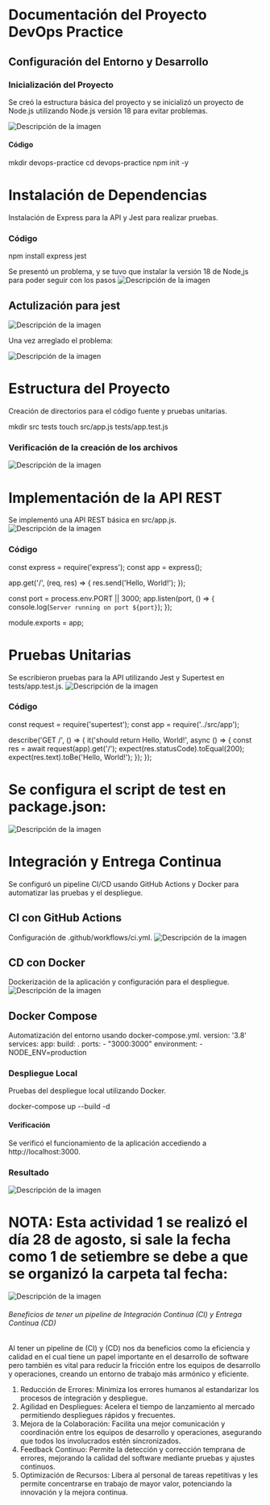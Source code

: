 # Documentación del Proyecto DevOps Practice

## Configuración del Entorno y Desarrollo

### Inicialización del Proyecto
Se creó la estructura básica del proyecto y se inicializó un proyecto de Node.js utilizando Node.js versión 18 para evitar problemas.

![Descripción de la imagen](devops-practice/Imagenes/Foto1.png)


#### Código
mkdir devops-practice
cd devops-practice
npm init -y

# Instalación de Dependencias
Instalación de Express para la API y Jest para realizar pruebas.
### Código
npm install express jest

Se presentó un problema, y se tuvo  que instalar la versión 18 de Node,js para poder seguir con los pasos
![Descripción de la imagen](devops-practice/Imagenes/Foto2.png)

## Actulización para jest
![Descripción de la imagen](devops-practice/Imagenes/Foto12.png)

Una vez arreglado el problema:

![Descripción de la imagen](devops-practice/Imagenes/Foto3.png)



# Estructura del Proyecto
Creación de directorios para el código fuente y pruebas unitarias.

mkdir src tests
touch src/app.js tests/app.test.js

### Verificación de la creación de los archivos
![Descripción de la imagen](devops-practice/Imagenes/Foto4.png)



# Implementación de la API REST
Se implementó una API REST básica en src/app.js.
![Descripción de la imagen](devops-practice/Imagenes/Foto5.png)



### Código
const express = require('express');
const app = express();

app.get('/', (req, res) => {
    res.send('Hello, World!');
});

const port = process.env.PORT || 3000;
app.listen(port, () => {
    console.log(`Server running on port ${port}`);
});

module.exports = app;

# Pruebas Unitarias
Se escribieron pruebas para la API utilizando Jest y Supertest en tests/app.test.js.
![Descripción de la imagen](devops-practice/Imagenes/Foto6.png)


### Código
const request = require('supertest');
const app = require('../src/app');

describe('GET /', () => {
    it('should return Hello, World!', async () => {
        const res = await request(app).get('/');
        expect(res.statusCode).toEqual(200);
        expect(res.text).toBe('Hello, World!');
    });
});

# Se configura el script de test en package.json:
![Descripción de la imagen](devops-practice/Imagenes/Foto7.png)


# Integración y Entrega Continua
Se configuró un pipeline CI/CD usando GitHub Actions y Docker para automatizar las pruebas y el despliegue.
## CI con GitHub Actions
Configuración de .github/workflows/ci.yml.
![Descripción de la imagen](devops-practice/Imagenes/Foto8.png)




## CD con Docker
Dockerización de la aplicación y configuración para el despliegue.
![Descripción de la imagen](devops-practice/Imagenes/Foto9.png)




## Docker Compose

Automatización del entorno usando docker-compose.yml.
version: '3.8'
services:
  app:
    build: .
    ports:
      - "3000:3000"
    environment:
      - NODE_ENV=production

### Despliegue Local
Pruebas del despliegue local utilizando Docker.

docker-compose up --build -d



#### Verificación
Se verificó el funcionamiento de la aplicación accediendo a http://localhost:3000.


### Resultado
![Descripción de la imagen](devops-practice/Imagenes/Foto10.png)


# NOTA: Esta actividad 1 se realizó el día 28 de agosto, si sale la fecha como 1 de setiembre se debe a que se organizó la carpeta tal fecha:
![Descripción de la imagen](devops-practice/Imagenes/Foto11.png)






###### Beneficios de tener un pipeline de Integración Continua (CI) y Entrega Continua (CD)

Al tener un pipeline de (CI) y (CD) nos da beneficios como la eficiencia y calidad en el cual tiene un papel importante en el desarrollo de software pero también es vital para reducir la fricción entre los equipos de desarrollo y operaciones,  creando un entorno de trabajo más armónico y eficiente.

1. Reducción de Errores: Minimiza los errores humanos al estandarizar los procesos de integración y despliegue.
2. Agilidad en Despliegues: Acelera el tiempo de lanzamiento al mercado permitiendo despliegues rápidos y frecuentes.
3. Mejora de la Colaboración: Facilita una mejor comunicación y coordinación entre los equipos de desarrollo y operaciones, asegurando que todos los involucrados estén sincronizados.
4. Feedback Continuo: Permite la detección y corrección temprana de errores, mejorando la calidad del software mediante pruebas y ajustes continuos.
5. Optimización de Recursos: Libera al personal de tareas repetitivas y les permite concentrarse en trabajo de mayor valor, potenciando la innovación y la mejora continua.
